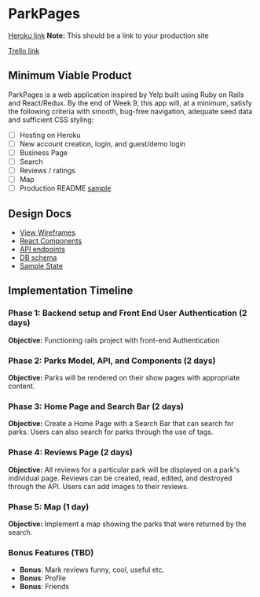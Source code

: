 # ParkPages

[Heroku link][heroku] **Note:** This should be a link to your production site

[Trello link][trello]

[heroku]: https://parkpages.herokuapp.com/
[trello]: https://trello.com/b/j4GnNUrW/parkpages

## Minimum Viable Product

ParkPages is a web application inspired by Yelp built using Ruby on Rails and React/Redux. By the end of Week 9, this app will, at a minimum, satisfy the following criteria with smooth, bug-free navigation, adequate seed data and sufficient CSS styling:

- [ ] Hosting on Heroku
- [ ] New account creation, login, and guest/demo login
- [ ] Business Page
- [ ] Search
- [ ] Reviews / ratings
- [ ] Map
- [ ] Production README [sample](docs/production_readme.md)

## Design Docs
- [View Wireframes](wireframes)
- [React Components](component-hierarchy.md)
- [API endpoints](api-endpoints.md)
- [DB schema](schema.md)
- [Sample State](sample-state.md)

## Implementation Timeline

### Phase 1: Backend setup and Front End User Authentication (2 days)

**Objective:** Functioning rails project with front-end Authentication

### Phase 2: Parks Model, API, and Components (2 days)

**Objective:** Parks will be rendered on their show pages with appropriate content.

### Phase 3: Home Page and Search Bar  (2 days)

**Objective:** Create a Home Page with a Search Bar that can search for parks. Users can also search for parks through the use of tags.


### Phase 4: Reviews Page (2 days)

**Objective:** All reviews for a particular park will be displayed on a park's
individual page. Reviews can be created, read, edited, and destroyed through the API. Users can add images to their reviews.

### Phase 5: Map (1 day)

**Objective:** Implement a map showing the parks that were returned by the search.

### Bonus Features (TBD)
* **Bonus**: Mark reviews funny, cool, useful etc.
* **Bonus**: Profile
* **Bonus**: Friends
